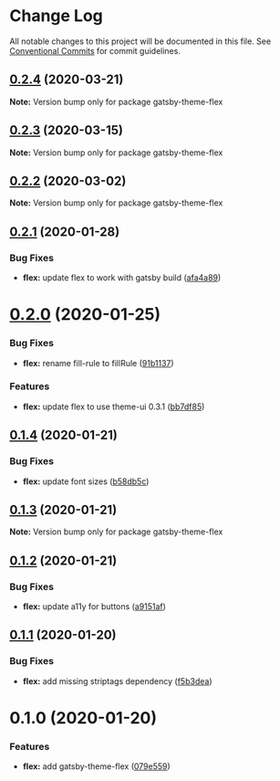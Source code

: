 # Change Log

All notable changes to this project will be documented in this file.
See [Conventional Commits](https://conventionalcommits.org) for commit guidelines.

## [0.2.4](https://github.com/arshad/gatsby-themes/compare/gatsby-theme-flex@0.2.3...gatsby-theme-flex@0.2.4) (2020-03-21)

**Note:** Version bump only for package gatsby-theme-flex





## [0.2.3](https://github.com/arshad/gatsby-themes/compare/gatsby-theme-flex@0.2.2...gatsby-theme-flex@0.2.3) (2020-03-15)

**Note:** Version bump only for package gatsby-theme-flex





## [0.2.2](https://github.com/arshad/gatsby-themes/compare/gatsby-theme-flex@0.2.1...gatsby-theme-flex@0.2.2) (2020-03-02)

**Note:** Version bump only for package gatsby-theme-flex





## [0.2.1](https://github.com/arshad/gatsby-themes/compare/gatsby-theme-flex@0.2.0...gatsby-theme-flex@0.2.1) (2020-01-28)


### Bug Fixes

* **flex:** update flex to work with gatsby build ([afa4a89](https://github.com/arshad/gatsby-themes/commit/afa4a890b60271759b3360b7e542b0594a144a43))





# [0.2.0](https://github.com/arshad/gatsby-themes/compare/gatsby-theme-flex@0.1.4...gatsby-theme-flex@0.2.0) (2020-01-25)


### Bug Fixes

* **flex:** rename fill-rule to fillRule ([91b1137](https://github.com/arshad/gatsby-themes/commit/91b1137bc3077da7693a6e30815f6c9c5d8a0554))


### Features

* **flex:** update flex to use theme-ui 0.3.1 ([bb7df85](https://github.com/arshad/gatsby-themes/commit/bb7df85d37034aee1bc6e1c1659eb7ea0c86b60d))





## [0.1.4](https://github.com/arshad/gatsby-themes/compare/gatsby-theme-flex@0.1.3...gatsby-theme-flex@0.1.4) (2020-01-21)


### Bug Fixes

* **flex:** update font sizes ([b58db5c](https://github.com/arshad/gatsby-themes/commit/b58db5ca5587313a6b17d3ac04129df7a3381785))





## [0.1.3](https://github.com/arshad/gatsby-themes/compare/gatsby-theme-flex@0.1.2...gatsby-theme-flex@0.1.3) (2020-01-21)

**Note:** Version bump only for package gatsby-theme-flex





## [0.1.2](https://github.com/arshad/gatsby-themes/compare/gatsby-theme-flex@0.1.1...gatsby-theme-flex@0.1.2) (2020-01-21)


### Bug Fixes

* **flex:** update a11y for buttons ([a9151af](https://github.com/arshad/gatsby-themes/commit/a9151af381466e5f5cc7cff14a8a08bb752235ca))





## [0.1.1](https://github.com/arshad/gatsby-themes/compare/gatsby-theme-flex@0.1.0...gatsby-theme-flex@0.1.1) (2020-01-20)

### Bug Fixes

- **flex:** add missing striptags dependency ([f5b3dea](https://github.com/arshad/gatsby-themes/commit/f5b3dea895aa41e965a7dc64884fa37217606935))

# 0.1.0 (2020-01-20)

### Features

- **flex:** add gatsby-theme-flex ([079e559](https://github.com/arshad/gatsby-themes/commit/079e55914791f735cbbfe492dd6bb0b3d9ac12ad))
